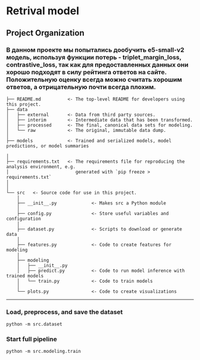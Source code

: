 # Retrival model


## Project Organization


### В данном проекте мы попытались дообучить e5-small-v2 модель, используя функции потерь - triplet_margin_loss, contrastive_loss, так как для предоставленных данных они хорошо подходят в силу рейтинга ответов на сайте. Положительную оценку всегда можно считать хорошим ответов, а отрицательную почти всегда плохим. 

```
├── README.md          <- The top-level README for developers using this project.
├── data
│   ├── external       <- Data from third party sources.
│   ├── interim        <- Intermediate data that has been transformed.
│   ├── processed      <- The final, canonical data sets for modeling.
│   └── raw            <- The original, immutable data dump.
│
├── models             <- Trained and serialized models, model predictions, or model summaries

│
├── requirements.txt   <- The requirements file for reproducing the analysis environment, e.g.
│                         generated with `pip freeze > requirements.txt`
│
│
└── src   <- Source code for use in this project.
    │
    ├── __init__.py             <- Makes src a Python module
    │
    ├── config.py               <- Store useful variables and configuration
    │
    ├── dataset.py              <- Scripts to download or generate data
    │
    ├── features.py             <- Code to create features for modeling
    │
    ├── modeling                
    │   ├── __init__.py 
    │   ├── predict.py          <- Code to run model inference with trained models          
    │   └── train.py            <- Code to train models
    │
    └── plots.py                <- Code to create visualizations
```

--------
### Load, preprocess, and save the dataset
```shell
python -m src.dataset
```
### Start full pipeline
```shell
python -m src.modeling.train
```
